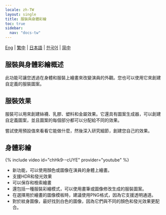 ```yaml
---
locale: zh-TW
layout: single
title: 服裝與身體彩繪
toc: true
sidebar:
  nav: "docs-tw"
---
```

[Eng](/dancexr/features/outfit_body_paint) | [繁中](/tw/dancexr/features/outfit_body_paint) | [日本語](/jp/dancexr/features/outfit_body_paint) | [한국어](/kr/dancexr/features/outfit_body_paint) | [简中](/zh/dancexr/features/outfit_body_paint)


## 服裝與身體彩繪概述
此功能可讓您透過在身體和服裝上繪畫來改變演員的外觀。您也可以使用它來創建自定義的服裝圖案。

## 服裝效果
服裝可以用來創建絲襪、乳膠、塑料和金屬效果。它還具有圖案生成器，可以創建自定義圖案，並且圖案的每個部分都可以分配給不同的效果。

嘗試使用預設值來看看它能做什麼，然後深入研究細節，創建您自己的效果。

## 身體彩繪
{% include video id="chHk9--cUYE" provider="youtube" %}
* 新功能，可以使用顏色或圖像在演員的身體上繪畫。
* 支援HDR和發光效果
* 可以保存和檢索繪畫
* 還包括一種服裝彩繪模式，可以使用畫筆或圖像修改生成的服裝圖案。
* 在選擇用於繪畫的圖像模板時，建議使用PNG格式，因為它支援透明通道。
* 對於紋身圖像，最好找到白色的圖像，因為它們與不同的顏色和發光效果更配合。
